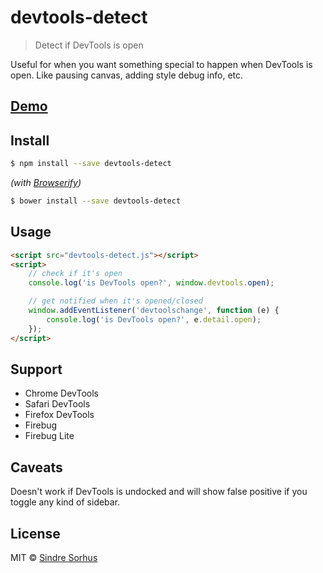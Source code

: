 # devtools-detect

> Detect if DevTools is open

Useful for when you want something special to happen when DevTools is open. Like pausing canvas, adding style debug info, etc.


## [Demo](http://sindresorhus.com/devtools-detect)


## Install

```sh
$ npm install --save devtools-detect
```

*(with [Browserify](http://browserify.org))*

```sh
$ bower install --save devtools-detect
```


## Usage

```html
<script src="devtools-detect.js"></script>
<script>
	// check if it's open
	console.log('is DevTools open?', window.devtools.open);

	// get notified when it's opened/closed
	window.addEventListener('devtoolschange', function (e) {
		console.log('is DevTools open?', e.detail.open);
	});
</script>
```


## Support

- Chrome DevTools
- Safari DevTools
- Firefox DevTools
- Firebug
- Firebug Lite


## Caveats

Doesn't work if DevTools is undocked and will show false positive if you toggle any kind of sidebar.


## License

MIT © [Sindre Sorhus](http://sindresorhus.com)
